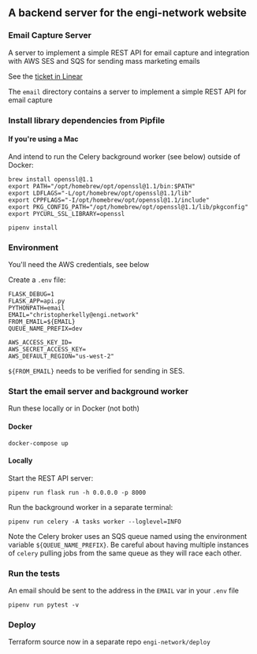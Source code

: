 ## A backend server for the engi-network website

### Email Capture Server

A server to implement a simple REST API for email capture and integration with
AWS SES and SQS for sending mass marketing emails

See the [ticket in Linear](https://linear.app/engi/issue/ENGIN-118/add-emailuser-typ)

The `email` directory contains a server to implement a simple REST API for email capture

### Install library dependencies from Pipfile

#### If you're using a Mac

And intend to run the Celery background worker (see below) outside of Docker:

```
brew install openssl@1.1
export PATH="/opt/homebrew/opt/openssl@1.1/bin:$PATH"
export LDFLAGS="-L/opt/homebrew/opt/openssl@1.1/lib"
export CPPFLAGS="-I/opt/homebrew/opt/openssl@1.1/include"
export PKG_CONFIG_PATH="/opt/homebrew/opt/openssl@1.1/lib/pkgconfig"
export PYCURL_SSL_LIBRARY=openssl
```

`pipenv install`

### Environment

You'll need the AWS credentials, see below

Create a `.env` file:
```
FLASK_DEBUG=1
FLASK_APP=api.py
PYTHONPATH=email
EMAIL="christopherkelly@engi.network"
FROM_EMAIL=${EMAIL}
QUEUE_NAME_PREFIX=dev

AWS_ACCESS_KEY_ID=
AWS_SECRET_ACCESS_KEY=
AWS_DEFAULT_REGION="us-west-2"
```

`${FROM_EMAIL}` needs to be verified for sending in SES.

### Start the email server and background worker

Run these locally or in Docker (not both)

#### Docker

`docker-compose up`

#### Locally

Start the REST API server:

`pipenv run flask run -h 0.0.0.0 -p 8000`

Run the background worker in a separate terminal:

`pipenv run celery -A tasks worker --loglevel=INFO`

Note the Celery broker uses an SQS queue named using the environment variable
`${QUEUE_NAME_PREFIX}`. Be careful about having multiple instances of `celery`
pulling jobs from the same queue as they will race each other.

### Run the tests

An email should be sent to the address in the `EMAIL` var in your `.env` file

`pipenv run pytest -v`

### Deploy

Terraform source now in a separate repo `engi-network/deploy`